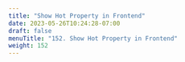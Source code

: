 ```yaml
---
title: "Show Hot Property in Frontend"
date: 2023-05-26T10:24:28-07:00
draft: false
menuTitle: "152. Show Hot Property in Frontend"
weight: 152
---
```


